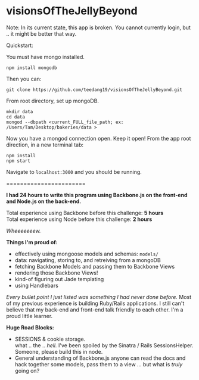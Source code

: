visionsOfTheJellyBeyond
=======================

Note: In its current state, this app is broken. You cannot currently login, but .. it might be better that way.

Quickstart:

You must have mongo installed.

    npm install mongodb
    

Then you can:

    git clone https://github.com/teedang19/visionsOfTheJellyBeyond.git


From root directory, set up mongoDB.

  
    mkdir data
    cd data
    mongod --dbpath <current_FULL_file_path; ex: /Users/Tam/Desktop/bakeries/data >
    
Now you have a mongod connection open.  Keep it open! From the app root direction, in a new terminal tab:

    npm install
    npm start

Navigate to `localhost:3000` and you should be running.

=======================

**I had 24 hours to write this program using Backbone.js on the front-end and Node.js on the back-end.**

Total experience using Backbone before this challenge: **5 hours**  
Total experience using Node before this challenge: **2 hours**

*Wheeeeeeew.*

**Things I'm proud of:**  
+ effectively using mongoose models and schemas: `models/`
+ data: navigating, storing to, and retreiving from a mongoDB
+ fetching Backbone Models and passing them to Backbone Views
+ rendering those Backbone Views!
+ kind-of figuring out Jade templating
+ using Handlebars

*Every bullet point I just listed was something I had never done before.* Most of my previous experience is building Ruby/Rails applications. I still can't believe that my back-end and front-end talk friendly to each other. I'm a proud little learner.

**Huge Road Blocks:**
+ SESSIONS & cookie storage.  
what .. the .. *hell.* I've been spoiled by the Sinatra / Rails SessionsHelper. Someone, please build this in node.
+ General understanding of Backbone.js
anyone can read the docs and hack together some models, pass them to a view ... but what is *truly* going on?